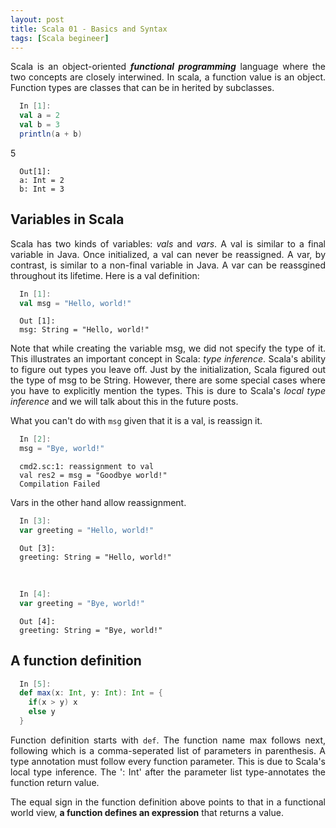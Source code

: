 ```yaml
---
layout: post
title: Scala 01 - Basics and Syntax
tags: [Scala begineer]
---
```


<style>
body {
text-align: justify}
</style>

Scala is an object-oriented ***functional programming*** language where the two concepts are closely interwined. In scala, a function value is an object. Function types are classes that can be in herited by subclasses.  


```scala
  In [1]:
  val a = 2
  val b = 3
  println(a + b)
```
5

```
  Out[1]:
  a: Int = 2
  b: Int = 3
```

## Variables in Scala
Scala has two kinds of variables: *vals* and *vars*. A val is similar to a final variable in Java. Once initialized,  a val can never be reassigned. A var, by contrast, is similar to a non-final variable in Java. A var can be reassgined throughout its lifetime. Here is a val definition: 

```scala
  In [1]:
  val msg = "Hello, world!"
```

```
  Out [1]:
  msg: String = "Hello, world!"
```
Note that while creating the variable msg, we did not specify the type of it. This illustrates an important concept in Scala: *type inference*. Scala's ability to figure out types you leave off. Just by the initialization, Scala figured out the type of msg to be String. However, there are some special cases where you have to explicitly mention the types. This is dure to Scala's *local type inference* and we will talk about this in the future posts.

What you can't do with ``msg`` given that it is a val, is reassign it. 

```scala
  In [2]:
  msg = "Bye, world!"
```
```
  cmd2.sc:1: reassignment to val
  val res2 = msg = "Goodbye world!"
  Compilation Failed
```
Vars in the other hand allow reassignment.

```scala
  In [3]:
  var greeting = "Hello, world!"
```

```
  Out [3]:	
  greeting: String = "Hello, world!"
```
<br>

```scala
  In [4]:
  var greeting = "Bye, world!"
```

```
  Out [4]:
  greeting: String = "Bye, world!"
```

## A function definition
```scala
  In [5]:
  def max(x: Int, y: Int): Int = {
    if(x > y) x
    else y
  }
```
Function definition starts with `def`. The function name max follows next, following which is a comma-seperated list of parameters in parenthesis. A type annotation must follow every function parameter. This is due to Scala's local type inference. The ': Int' after the parameter list type-annotates the function return value.

The equal sign in the function definition above points to that in a functional world view, **a function defines an expression** that returns a value. 